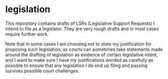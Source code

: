 # legislation
This repository contains drafts of LSRs (Legislative Support Requests) I
intend to file as a legislator. They are very rough drafts and in most cases
require further work.

Note that in some cases I am choosing not to state my justification for
proposing such legislation, as courts can sometimes take statements made
around the drafting of legislation as evidence of certain legislative intent,
and I want to make sure I have my justifications worded as carefully as
possible to ensure that any legislation I do end up filing and passing
survives possible court challenges.
